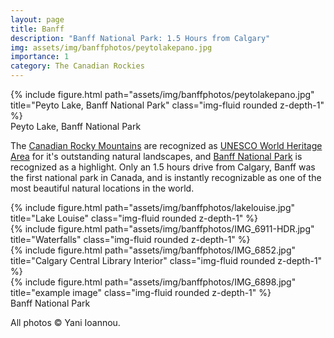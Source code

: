 ```yaml
---
layout: page
title: Banff
description: "Banff National Park: 1.5 Hours from Calgary"
img: assets/img/banffphotos/peytolakepano.jpg
importance: 1
category: The Canadian Rockies
---
```

<div class="row">
    <div class="col-sm mt-3 mt-md-0">
        {% include figure.html path="assets/img/banffphotos/peytolakepano.jpg" title="Peyto Lake, Banff National Park" class="img-fluid rounded z-depth-1" %}
    </div>
</div>
<div class="caption">
    Peyto Lake, Banff National Park
</div>

The [Canadian Rocky Mountains](https://en.wikipedia.org/wiki/Canadian_Rockies) are recognized as [UNESCO World Heritage Area](https://whc.unesco.org/en/list/304/) for it's outstanding natural landscapes, and [Banff National Park](https://www.pc.gc.ca/en/pn-np/ab/banff) is recognized as a highlight. Only an 1.5 hours drive from Calgary, Banff was the first national park in Canada, and is instantly recognizable as one of the most beautiful natural locations in the world.

<div class="row justify-content-sm-center">
    <div class="col-sm-8 mt-3 mt-md-0">
        {% include figure.html path="assets/img/banffphotos/lakelouise.jpg" title="Lake Louise" class="img-fluid rounded z-depth-1" %}
    </div>
    <div class="col-sm-4 mt-3 mt-md-0">
        {% include figure.html path="assets/img/banffphotos/IMG_6911-HDR.jpg" title="Waterfalls" class="img-fluid rounded z-depth-1" %}
    </div>
    <div class="col-sm-4 mt-3 mt-md-0">
        {% include figure.html path="assets/img/banffphotos/IMG_6852.jpg" title="Calgary Central Library Interior" class="img-fluid rounded z-depth-1" %}
    </div>
    <div class="col-sm-8 mt-3 mt-md-0">
        {% include figure.html path="assets/img/banffphotos/IMG_6898.jpg" title="example image" class="img-fluid rounded z-depth-1" %}
    </div>
</div>
<div class="caption">
Banff National Park
</div>


All photos &copy; Yani Ioannou.